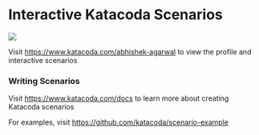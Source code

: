 # Interactive Katacoda Scenarios

[![](http://shields.katacoda.com/katacoda/abhishek-agarwal/count.svg)](https://www.katacoda.com/abhishek-agarwal "Get your profile on Katacoda.com")

Visit https://www.katacoda.com/abhishek-agarwal to view the profile and interactive scenarios

### Writing Scenarios
Visit https://www.katacoda.com/docs to learn more about creating Katacoda scenarios

For examples, visit https://github.com/katacoda/scenario-example
